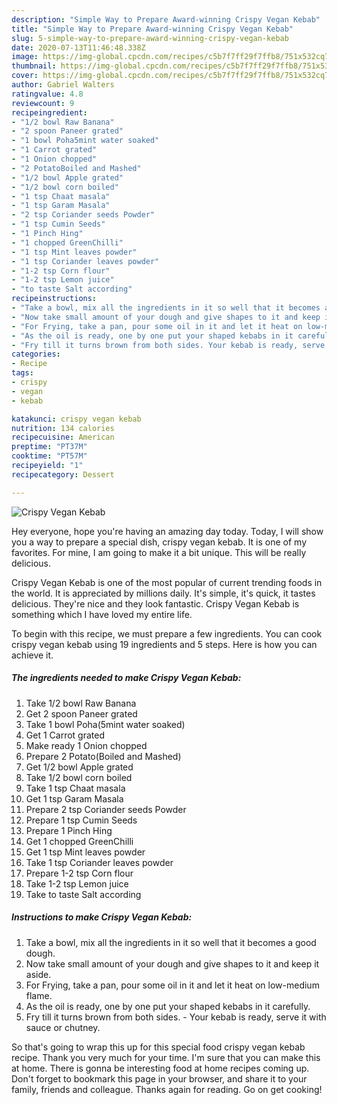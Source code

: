 ```yaml
---
description: "Simple Way to Prepare Award-winning Crispy Vegan Kebab"
title: "Simple Way to Prepare Award-winning Crispy Vegan Kebab"
slug: 5-simple-way-to-prepare-award-winning-crispy-vegan-kebab
date: 2020-07-13T11:46:48.338Z
image: https://img-global.cpcdn.com/recipes/c5b7f7ff29f7ffb8/751x532cq70/crispy-vegan-kebab-recipe-main-photo.jpg
thumbnail: https://img-global.cpcdn.com/recipes/c5b7f7ff29f7ffb8/751x532cq70/crispy-vegan-kebab-recipe-main-photo.jpg
cover: https://img-global.cpcdn.com/recipes/c5b7f7ff29f7ffb8/751x532cq70/crispy-vegan-kebab-recipe-main-photo.jpg
author: Gabriel Walters
ratingvalue: 4.8
reviewcount: 9
recipeingredient:
- "1/2 bowl Raw Banana"
- "2 spoon Paneer grated"
- "1 bowl Poha5mint water soaked"
- "1 Carrot grated"
- "1 Onion chopped"
- "2 PotatoBoiled and Mashed"
- "1/2 bowl Apple grated"
- "1/2 bowl corn boiled"
- "1 tsp Chaat masala"
- "1 tsp Garam Masala"
- "2 tsp Coriander seeds Powder"
- "1 tsp Cumin Seeds"
- "1 Pinch Hing"
- "1 chopped GreenChilli"
- "1 tsp Mint leaves powder"
- "1 tsp Coriander leaves powder"
- "1-2 tsp Corn flour"
- "1-2 tsp Lemon juice"
- "to taste Salt according"
recipeinstructions:
- "Take a bowl, mix all the ingredients in it so well that it becomes a good dough."
- "Now take small amount of your dough and give shapes to it and keep it aside."
- "For Frying, take a pan, pour some oil in it and let it heat on low-medium flame."
- "As the oil is ready, one by one put your shaped kebabs in it carefully."
- "Fry till it turns brown from both sides. Your kebab is ready, serve it with sauce or chutney."
categories:
- Recipe
tags:
- crispy
- vegan
- kebab

katakunci: crispy vegan kebab 
nutrition: 134 calories
recipecuisine: American
preptime: "PT37M"
cooktime: "PT57M"
recipeyield: "1"
recipecategory: Dessert

---
```



![Crispy Vegan Kebab](https://img-global.cpcdn.com/recipes/c5b7f7ff29f7ffb8/751x532cq70/crispy-vegan-kebab-recipe-main-photo.jpg)

Hey everyone, hope you're having an amazing day today. Today, I will show you a way to prepare a special dish, crispy vegan kebab. It is one of my favorites. For mine, I am going to make it a bit unique. This will be really delicious.



Crispy Vegan Kebab is one of the most popular of current trending foods in the world. It is appreciated by millions daily. It's simple, it's quick, it tastes delicious. They're nice and they look fantastic. Crispy Vegan Kebab is something which I have loved my entire life.


To begin with this recipe, we must prepare a few ingredients. You can cook crispy vegan kebab using 19 ingredients and 5 steps. Here is how you can achieve it.

##### The ingredients needed to make Crispy Vegan Kebab:

1. Take 1/2 bowl Raw Banana
1. Get 2 spoon Paneer grated
1. Take 1 bowl Poha(5mint water soaked)
1. Get 1 Carrot grated
1. Make ready 1 Onion chopped
1. Prepare 2 Potato(Boiled and Mashed)
1. Get 1/2 bowl Apple grated
1. Take 1/2 bowl corn boiled
1. Take 1 tsp Chaat masala
1. Get 1 tsp Garam Masala
1. Prepare 2 tsp Coriander seeds Powder
1. Prepare 1 tsp Cumin Seeds
1. Prepare 1 Pinch Hing
1. Get 1 chopped GreenChilli
1. Get 1 tsp Mint leaves powder
1. Take 1 tsp Coriander leaves powder
1. Prepare 1-2 tsp Corn flour
1. Take 1-2 tsp Lemon juice
1. Take to taste Salt according




##### Instructions to make Crispy Vegan Kebab:

1. Take a bowl, mix all the ingredients in it so well that it becomes a good dough.
1. Now take small amount of your dough and give shapes to it and keep it aside.
1. For Frying, take a pan, pour some oil in it and let it heat on low-medium flame.
1. As the oil is ready, one by one put your shaped kebabs in it carefully.
1. Fry till it turns brown from both sides. - Your kebab is ready, serve it with sauce or chutney.




So that's going to wrap this up for this special food crispy vegan kebab recipe. Thank you very much for your time. I'm sure that you can make this at home. There is gonna be interesting food at home recipes coming up. Don't forget to bookmark this page in your browser, and share it to your family, friends and colleague. Thanks again for reading. Go on get cooking!
